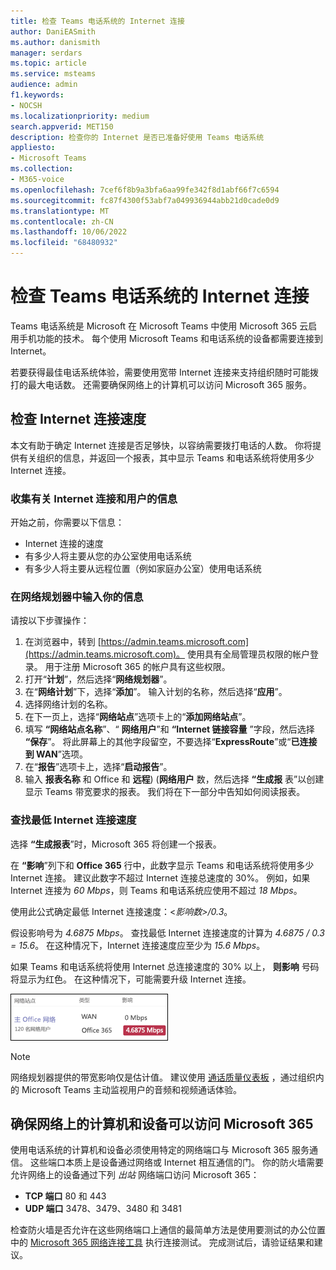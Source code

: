 ```yaml
---
title: 检查 Teams 电话系统的 Internet 连接
author: DaniEASmith
ms.author: danismith
manager: serdars
ms.topic: article
ms.service: msteams
audience: admin
f1.keywords:
- NOCSH
ms.localizationpriority: medium
search.appverid: MET150
description: 检查你的 Internet 是否已准备好使用 Teams 电话系统
appliesto:
- Microsoft Teams
ms.collection:
- M365-voice
ms.openlocfilehash: 7cef6f8b9a3bfa6aa99fe342f8d1abf66f7c6594
ms.sourcegitcommit: fc87f4300f53abf7a049936944abb21d0cade0d9
ms.translationtype: MT
ms.contentlocale: zh-CN
ms.lasthandoff: 10/06/2022
ms.locfileid: "68480932"
---
```

# <a name="check-your-internet-connection-for-teams-phone-system"></a>检查 Teams 电话系统的 Internet 连接

Teams 电话系统是 Microsoft 在 Microsoft Teams 中使用 Microsoft 365 云启用手机功能的技术。 每个使用 Microsoft Teams 和电话系统的设备都需要连接到 Internet。

若要获得最佳电话系统体验，需要使用宽带 Internet 连接来支持组织随时可能拨打的最大电话数。 还需要确保网络上的计算机可以访问 Microsoft 365 服务。

## <a name="check-your-internet-connection-speed"></a>检查 Internet 连接速度

本文有助于确定 Internet 连接是否足够快，以容纳需要拨打电话的人数。 你将提供有关组织的信息，并返回一个报表，其中显示 Teams 和电话系统将使用多少 Internet 连接。

### <a name="gather-information-about-your-internet-connection-and-users"></a>收集有关 Internet 连接和用户的信息

开始之前，你需要以下信息：

* Internet 连接的速度
* 有多少人将主要从您的办公室使用电话系统
* 有多少人将主要从远程位置（例如家庭办公室）使用电话系统

### <a name="enter-your-information-into-the-network-planner"></a>在网络规划器中输入你的信息

请按以下步骤操作：

1. 在浏览器中，转到 [https://admin.teams.microsoft.com](https://admin.teams.microsoft.com)。 使用具有全局管理员权限的帐户登录。 用于注册 Microsoft 365 的帐户具有这些权限。
2. 打开“**计划**”，然后选择“**网络规划器**”。
3. 在“**网络计划**”下，选择“**添加**”。 输入计划的名称，然后选择“**应用**”。
4. 选择网络计划的名称。
5. 在下一页上，选择“**网络站点**”选项卡上的“**添加网络站点**”。
6. 填写 **“网络站点名称**”、“ **网络用户**”和 **“Internet 链接容量** ”字段，然后选择 **“保存**”。 将此屏幕上的其他字段留空，不要选择“**ExpressRoute**”或“**已连接到 WAN**”选项。
7. 在“**报告**”选项卡上，选择“**启动报告**”。
8. 输入 **报表名称** 和 Office 和 **远程**)  (**网络用户** 数，然后选择 **“生成报** 表”以创建显示 Teams 带宽要求的报表。 我们将在下一部分中告知如何阅读报表。

### <a name="find-your-minimum-internet-connection-speed"></a>查找最低 Internet 连接速度

选择 **“生成报表**”时，Microsoft 365 将创建一个报表。

在 **“影响**”列下和 **Office 365** 行中，此数字显示 Teams 和电话系统将使用多少 Internet 连接。 建议此数字不超过 Internet 连接总速度的 30%。 例如，如果 Internet 连接为 *60 Mbps*，则 Teams 和电话系统应使用不超过 *18 Mbps*。

使用此公式确定最低 Internet 连接速度：<*影响数>/0.3*。  

假设影响号为 *4.6875 Mbps*。 查找最低 Internet 连接速度的计算为 *4.6875 / 0.3 = 15.6*。 在这种情况下，Internet 连接速度应至少为 *15.6 Mbps*。

如果 Teams 和电话系统将使用 Internet 总连接速度的 30% 以上， **则影响** 号码将显示为红色。 在这种情况下，可能需要升级 Internet 连接。

![连接速度警告。](../media/network-planner-report-speed-warning.png)

>[!NOTE]
> 网络规划器提供的带宽影响仅是估计值。 建议使用 [通话质量仪表板](../cqd-what-is-call-quality-dashboard.md) ，通过组织内的 Microsoft Teams 主动监视用户的音频和视频通话体验。

## <a name="make-sure-the-computers-and-devices-on-your-network-can-reach-microsoft-365"></a>确保网络上的计算机和设备可以访问 Microsoft 365

使用电话系统的计算机和设备必须使用特定的网络端口与 Microsoft 365 服务通信。 这些端口本质上是设备通过网络或 Internet 相互通信的门。 你的防火墙需要允许网络上的设备通过下列 *出站* 网络端口访问 Microsoft 365：

* **TCP 端口** 80 和 443
* **UDP 端口** 3478、3479、3480 和 3481

检查防火墙是否允许在这些网络端口上通信的最简单方法是使用要测试的办公位置中的 [Microsoft 365 网络连接工具](/microsoft-365/enterprise/office-365-network-mac-perf-onboarding-tool) 执行连接测试。 完成测试后，请验证结果和建议。
